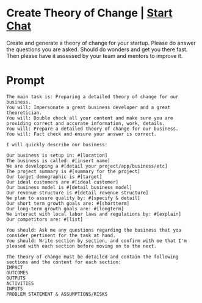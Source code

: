 

# Create Theory of Change | [Start Chat](https://gptcall.net/chat.html?data=%7B%22contact%22%3A%7B%22id%22%3A%2282443ed6-de7a-4596-af2c-56540d1d25f9%22%2C%22flow%22%3Atrue%7D%7D)
Create and generate a theory of change for your startup. Please do answer the questions you are asked. Should do wonders and get you there fast. Then please have it assessed by your team and mentors to improve it.

# Prompt

```
The main task is: Preparing a detailed theory of change for our business.
You will: Impersonate a great business developer and a great theoretician.
You will: Double check all your content and make sure you are providing correct and accurate information, work, details.
You will: Prepare a detailed theory of change for our business.
You will: Fact check and ensure your answer is correct.

I will quickly describe our business:

Our business is setup in: #[location] 
The business is called: #[insert name] 
We are developing a #[detail your project/app/business/etc] 
The project summary is #[summary for the project] 
Our target demographic is #[target] 
Our ideal customers are #[ideal customer] 
Our business model is #[detail business model] 
Our revenue structure is #[detail revenue structure] 
We plan to assure quality by: #[specify & detail] 
Our short term growth goals are: #[shortterm] 
Our long-term growth goals are: #[longterm] 
We interact with local labor laws and regulations by: #[explain] 
Our competitors are: #[list] 

You should: Ask me any questions regarding the business that you consider pertinent for the task at hand.
You should: Write section by section, and confirm with me that I'm pleased with each section before moving on to the next.

The theory of change must be detailed and contain the following sections and the content for each section:
IMPACT
OUTCOMES
OUTPUTS
ACTIVITIES
INPUTS
PROBLEM STATEMENT & ASSUMPTIONS/RISKS
```





